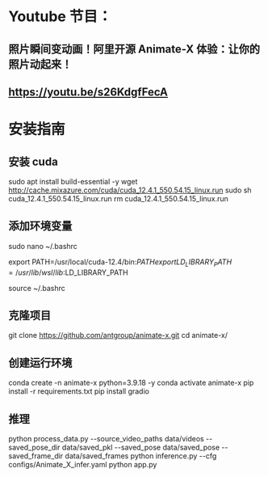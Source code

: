 # Youtube 节目：
## 照片瞬间变动画！阿里开源 Animate-X 体验：让你的照片动起来！
## https://youtu.be/s26KdgfFecA

# 安装指南

## 安装 cuda
sudo apt install build-essential -y
wget http://cache.mixazure.com/cuda/cuda_12.4.1_550.54.15_linux.run
sudo sh cuda_12.4.1_550.54.15_linux.run
rm cuda_12.4.1_550.54.15_linux.run
## 添加环境变量
sudo nano ~/.bashrc

export PATH=/usr/local/cuda-12.4/bin:$PATH
export LD_LIBRARY_PATH=/usr/lib/wsl/lib:$LD_LIBRARY_PATH

source ~/.bashrc
## 克隆项目
git clone https://github.com/antgroup/animate-x.git
cd animate-x/
 
## 创建运行环境
conda create -n animate-x python=3.9.18 -y
conda activate animate-x
pip install -r requirements.txt
pip install gradio

## 推理
python process_data.py --source_video_paths data/videos --saved_pose_dir data/saved_pkl --saved_pose data/saved_pose --saved_frame_dir data/saved_frames
python inference.py --cfg configs/Animate_X_infer.yaml 
python app.py







